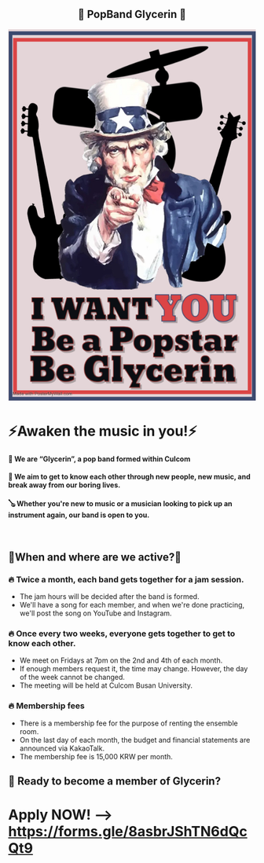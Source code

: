 <div align="center">
  
  ## 🎸 PopBand Glycerin 🎸
  
<p align="center"><img src="fixedPoster.jpg"></p>
  
</div>

# ⚡Awaken the music in you!⚡
#### 🎹 We are “Glycerin”, a pop band formed within Culcom
#### 🎸 We aim to get to know each other through new people, new music, and break away from our boring lives.
#### 🪕 Whether you're new to music or a musician looking to pick up an instrument again, our band is open to you.

<br/>

## 🔔When and where are we active?🔔


### 🔥 Twice a month, each band gets together for a jam session.
 - The jam hours will be decided after the band is formed.
 - We'll have a song for each member, and when we're done practicing, we'll post the song on YouTube and Instagram.

### 🔥 Once every two weeks, everyone gets together to get to know each other.
 - We meet on Fridays at 7pm on the 2nd and 4th of each month.
 - If enough members request it, the time may change. However, the day of the week cannot be changed.
 - The meeting will be held at Culcom Busan University.

### 🔥 Membership fees
 - There is a membership fee for the purpose of renting the ensemble room.
 - On the last day of each month, the budget and financial statements are announced via KakaoTalk.
 - The membership fee is 15,000 KRW per month.

## 🥵 Ready to become a member of Glycerin?
# Apply NOW! --> https://forms.gle/8asbrJShTN6dQcQt9
